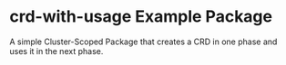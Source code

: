 # crd-with-usage Example Package

A simple Cluster-Scoped Package that creates a CRD in one phase and uses it in the next phase.

